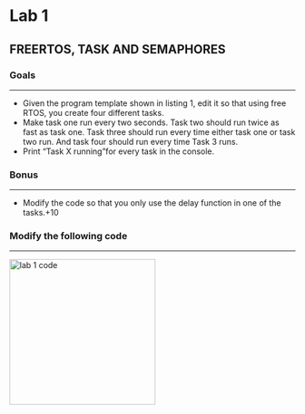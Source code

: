 # Lab 1
## **FREERTOS, TASK AND SEMAPHORES**
### **Goals**
***
* Given the program template shown in listing 1, edit it so that using free RTOS, you create four different tasks.
* Make task one run every two seconds. Task two should run twice as fast as task one. Task three should run every time either task one or task two run. And task four should run every time Task 3 runs.
* Print “Task X running”for every task in the console.

### **Bonus**
***
* Modify the code so that you only use the delay function in one of the tasks.+10

### **Modify the following code**
***
<img width="257" alt="lab 1 code " src="https://user-images.githubusercontent.com/60948298/132753274-8a28c676-6b40-4dd8-ab20-e8fb9d1ce4e1.png">

